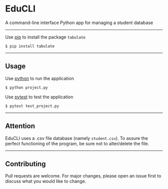 # EduCLI
A command-line interface Python app for managing a student database

---
Use [pip](https://pip.pypa.io/en/stable/) to install the package `tabulate`
```
$ pip install tabulate
```

---

## Usage
Use [python](https://www.python.org/) to run the application
```
$ python project.py
```
Use [pytest](https://docs.pytest.org/en/7.4.x/) to test the application
```
$ pytest test_project.py
```

---

## Attention
EduCLI uses a .csv file database (namely `student.csv`). To assure the perfect functioning of the program, be sure not to alter/delete the file.

---

## Contributing
Pull requests are welcome. For major changes, please open an issue first
to discuss what you would like to change.